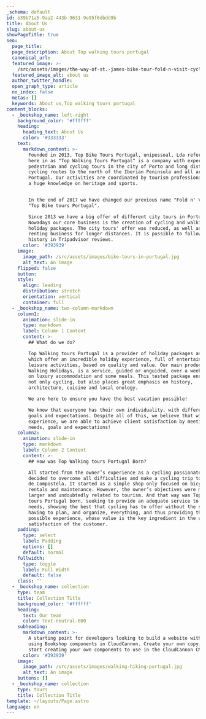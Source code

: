 ```yaml
---
_schema: default
id: b39b71a5-9aa2-443b-9631-9e95f6dbdd9b
title: About Us
slug: about-us
showPageTitle: true
seo:
  page_title:
  page_description: About Top walking tours portugal
  canonical_url:
  featured_image: >-
    /src/assets/images/the-way-of-st.-james-bike-tour-fold-n-visit-cycling-holidays-4323.jpg
  featured_image_alt: about us
  author_twitter_handle:
  open_graph_type: article
  no_index: false
  metas: []
  keywords: About us,Top walking tours portugal
content_blocks:
  - _bookshop_name: left-right
    background_color: '#ffffff'
    heading:
      heading_text: About Us
      color: '#333333'
    text:
      markdown_content: >-
        Founded in 2013, Top Bike Tours Portugal, unipessoal, Lda referred to
        here in as "Top Walking Tours Portugal" is a company with experience in
        pedestrian and cycling tours in the city of Porto and long distance
        cycling routes to the north of the Iberian Peninsula and all around
        Portugal. Our activities are coordinated by tourism professionals, with
        a huge knowledge on heritage and sports.


        In the end of 2017 we have changed our previous name "Fold n' Visit" to
        "Top Bike tours Portugal".

        Since 2013 we have a big offer of different city tours in Porto.
        Nowadays our core business is the creation of cycling and walking
        holiday packages. The city tours' offer was reduced, as well as the bike
        renting business for longer distances. It is possible to follow our
        history in Tripadvisor reviews.
      color: '#393939'
    image:
      image_path: /src/assets/images/bike-tours-in-portugal.jpg
      alt_text: An image
    flipped: false
    button:
    style:
      align: leading
      distribution: stretch
      orientation: vertical
      container: full
  - _bookshop_name: two-column-markdown
    column1:
      animation: slide-in
      type: markdown
      label: Column 1 Content
      content: >-
        ## What do we do?

        Top Walking tours Portugal is a provider of holiday packages and routes,
        which offer an incredible holiday experience, full of entertainment and
        leisure activities, based on quality and value. Our main product,
        Walking Holidays, is a service, guided or unguided, over a week, based
        on luxury accommodation and some meals. This tested package encompasses
        not only cycling, but also places great emphasis on history,
        architecture, cuisine and local enology.

        We are here to ensure you have the best vacation possible!

        We know that everyone has their own individuality, with different needs,
        goals and expectations. Despite all of this, we believe that with our
        experience, we are able to achieve client satisfaction by meeting those
        needs, goals and expectations!
    column2:
      animation: slide-in
      type: markdown
      label: Column 2 Content
      content: >-
        ## How was Top Walking tours Portugal Born?

        All started from the owner’s experience as a cycling passionate, who
        decided to overcome all difficulties and make a cycling trip to Santiago
        de Compostela. It started as a simple shop only focused on bicycle
        rentals and maintenance. However, the owner’s objectives were much
        larger and undoubtedly related to tourism. And that way was Top Bike
        tours Portugal born, seeking to provide an adequate service to customer
        needs, showing the best that cycling has to offer without the stress of
        having to plan, and organize, everything, and thus providing the best
        possible experience, whose value is the key ingredient in the ultimate
        satisfaction of the customer.
    padding:
      type: select
      label: Padding
      options: []
      default: normal
    fullwidth:
      type: toggle
      label: Full Width
      default: false
    class: ''
  - _bookshop_name: collection
    type: team
    title: Collection Title
    background_color: '#ffffff'
    heading:
      text: Our team
      color: text-neutral-600
    subheading:
      markdown_content: >-
        A starting point for developers looking to build a website with Astro,
        using Bookshop components in CloudCannon. Create your own copy, and
        start creating your own components to use in the CloudCannon CMS.
      color: '#393939'
    image:
      image_path: /src/assets/images/walking-hiking-portugal.jpg
      alt_text: An image
    buttons: []
  - _bookshop_name: collection
    type: tours
    title: Collection Title
template: ~/layouts/Page.astro
language: en
---
```

